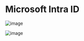 # Microsoft Intra ID
![image](https://github.com/user-attachments/assets/cf2836d7-2ff2-4dc8-aaee-21a0285d2526)

![image](https://github.com/user-attachments/assets/df756512-3b9c-48bf-ad72-9cfcd96acc48)





